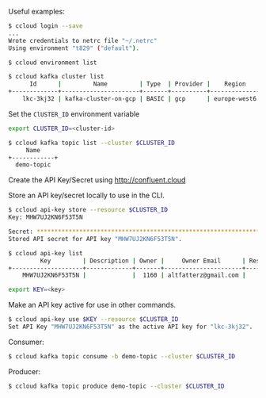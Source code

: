 
Useful examples:

```bash
$ ccloud login --save
...
Wrote credentials to netrc file "~/.netrc"
Using environment "t829" ("default").
```

```bash
$ ccloud environment list 
```

```bash
$ ccloud kafka cluster list
      Id      |         Name         | Type  | Provider |    Region    | Availability | Status
+-------------+----------------------+-------+----------+--------------+--------------+--------+
    lkc-3kj32 | kafka-cluster-on-gcp | BASIC | gcp      | europe-west6 | single-zone  | UP
```

Set the `ClUSTER_ID` environment variable 

```bash
export CLUSTER_ID=<cluster-id> 
```

```bash
$ ccloud kafka topic list --cluster $CLUSTER_ID
     Name
+------------+
  demo-topic
```

Create the API Key/Secret using http://confluent.cloud

Store an API key/secret locally to use in the CLI.

```bash
$ ccloud api-key store --resource $CLUSTER_ID
Key: MHW7UJ2KN6F53T5N

Secret: ****************************************************************
Stored API secret for API key "MHW7UJ2KN6F53T5N".
```
```bash
$ ccloud api-key list
         Key         | Description | Owner |     Owner Email      | Resource Type | Resource ID |       Created
+--------------------+-------------+-------+----------------------+---------------+-------------+----------------------+
    MHW7UJ2KN6F53T5N |             |  1160 | altfatterz@gmail.com |               | lkc-3kj32   | 2021-03-21T20:00:19Z
```

```bash
export KEY=<key>
```

Make an API key active for use in other commands.

```bash
$ ccloud api-key use $KEY --resource $CLUSTER_ID
Set API Key "MHW7UJ2KN6F53T5N" as the active API key for "lkc-3kj32".
```

Consumer:

```bash
$ ccloud kafka topic consume -b demo-topic --cluster $CLUSTER_ID
```

Producer:
```bash
$ ccloud kafka topic produce demo-topic --cluster $CLUSTER_ID
```

